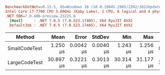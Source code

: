 ``` ini

BenchmarkDotNet=v0.13.5, OS=Windows 10 (10.0.19045.2965/22H2/2022Update)
Intel Core i7-7700 CPU 3.60GHz (Kaby Lake), 1 CPU, 8 logical and 4 physical cores
.NET SDK=7.0.400-preview.23225.8
  [Host]     : .NET 7.0.5 (7.0.523.17405), X64 RyuJIT AVX2
  DefaultJob : .NET 7.0.5 (7.0.523.17405), X64 RyuJIT AVX2


```
|        Method |      Mean |     Error |    StdDev |       Min |       Max |   Gen0 | Allocated |
|-------------- |----------:|----------:|----------:|----------:|----------:|-------:|----------:|
| SmallCodeTest |  1.250 μs | 0.0042 μs | 0.0040 μs |  1.243 μs |  1.256 μs | 0.1583 |     664 B |
| LargeCodeTest | 30.897 μs | 0.3221 μs | 0.3013 μs | 30.314 μs | 31.177 μs | 3.9673 |   16600 B |
